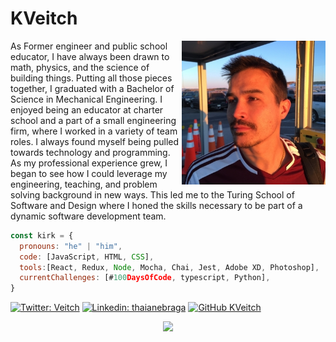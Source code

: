 # KVeitch


<img align='right' src="./images/KV.jpg" width="230" style="-webkit-transform: scaleX(-1);
  transform: scaleX(-1);">
As Former engineer and public school educator,  I have always been drawn to math, physics, and the science of building things. Putting all those pieces together, I graduated with a Bachelor of Science in Mechanical Engineering. I enjoyed being an educator at charter school and a part of a small engineering firm, where I worked in a variety of team roles.  I always found myself being pulled towards technology and programming. As my professional experience grew, I began to see how I could leverage my engineering, teaching, and problem solving background in new ways. This led me to the Turing School of Software and Design where I honed the skills necessary to be part of a dynamic software development team.

```javascript
const kirk = {
  pronouns: "he" | "him",
  code: [JavaScript, HTML, CSS],
  tools:[React, Redux, Node, Mocha, Chai, Jest, Adobe XD, Photoshop],
  currentChallenges: [#100DaysOfCode, typescript, Python],
}
```
  
  [![Twitter: Veitch](https://img.shields.io/twitter/follow/KirkVeitch?style=social)](https://twitter.com/KirkVeitch)
  [![Linkedin: thaianebraga](https://img.shields.io/badge/-kirkaveitch-blue?style=flat-square&logo=Linkedin&logoColor=white&link=https://www.linkedin.com/in/kirkaveitch/)](https://www.linkedin.com/in/kirkaveitch/)
  [![GitHub KVeitch](https://img.shields.io/github/followers/KVeitch?label=follow&style=social)](https://github.com/KVeitch)

  <p align="center" >
<a href="https://github.com/KVeitch/github-readme-stats"> 
    <img  src="https://github-readme-stats.vercel.app/api?username=KVeitch&&show_icons=true&theme=radical"/>
  </a>

</p>